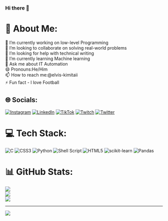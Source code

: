### Hi there 👋

# 💫 About Me:
🔭 I’m currently working on low-level Programming<br>👯 I’m looking to collaborate on solving real-world problems<br>🤝 I’m looking for help with technical writing<br>🌱 I’m currently learning Machine learning<br>💬 Ask me about IT Automation<br>😄 Pronouns:He/Him<br>📫 How to reach me:@elvis-kimitaii<br>⚡ Fun fact - I love Football


## 🌐 Socials:
[![Instagram](https://img.shields.io/badge/Instagram-%23E4405F.svg?logo=Instagram&logoColor=white)](https://instagram.com/e_l.vo) [![LinkedIn](https://img.shields.io/badge/LinkedIn-%230077B5.svg?logo=linkedin&logoColor=white)](https://linkedin.com/in/https://www.linkedin.com/in/elvis-cheruiyot-a54416244/) [![TikTok](https://img.shields.io/badge/TikTok-%23000000.svg?logo=TikTok&logoColor=white)](https://tiktok.com/@elvis_ek) [![Twitch](https://img.shields.io/badge/Twitch-%239146FF.svg?logo=Twitch&logoColor=white)](https://twitch.tv/elvis_kimutaii) [![Twitter](https://img.shields.io/badge/Twitter-%231DA1F2.svg?logo=Twitter&logoColor=white)](https://twitter.com/elviskimutaii) 

# 💻 Tech Stack:
![C](https://img.shields.io/badge/c-%2300599C.svg?style=for-the-badge&logo=c&logoColor=white) ![CSS3](https://img.shields.io/badge/css3-%231572B6.svg?style=for-the-badge&logo=css3&logoColor=white) ![Python](https://img.shields.io/badge/python-3670A0?style=for-the-badge&logo=python&logoColor=ffdd54) ![Shell Script](https://img.shields.io/badge/shell_script-%23121011.svg?style=for-the-badge&logo=gnu-bash&logoColor=white) ![HTML5](https://img.shields.io/badge/html5-%23E34F26.svg?style=for-the-badge&logo=html5&logoColor=white) ![scikit-learn](https://img.shields.io/badge/scikit--learn-%23F7931E.svg?style=for-the-badge&logo=scikit-learn&logoColor=white) ![Pandas](https://img.shields.io/badge/pandas-%23150458.svg?style=for-the-badge&logo=pandas&logoColor=white)
# 📊 GitHub Stats:
![](https://github-readme-stats.vercel.app/api?username=elvis-kimutai&theme=radical&hide_border=false&include_all_commits=false&count_private=false)<br/>
![](https://github-readme-streak-stats.herokuapp.com/?user=elvis-kimutai&theme=radical&hide_border=false)<br/>
![](https://github-readme-stats.vercel.app/api/top-langs/?username=elvis-kimutai&theme=radical&hide_border=false&include_all_commits=false&count_private=false&layout=compact)

---
[![](https://visitcount.itsvg.in/api?id=elvis-kimutai&icon=0&color=0)](https://visitcount.itsvg.in)

<!-- Proudly created with GPRM ( https://gprm.itsvg.in ) -->
